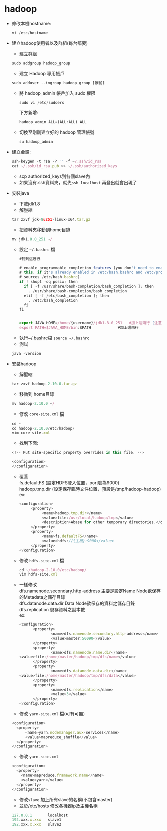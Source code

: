 # hadoop

* 修改本機hostname:
  ```js
  vi /etc/hostname
  ```
* 建立hadoop使用者以及群組(每台都要)  
  * 建立群組  
   ```js
   sudo addgroup hadoop_group  
   ```
   * 建立 Hadoop 專用帳戶
   ```js
   sudo adduser --ingroup hadoop_group [帳號]
   ```
   * 將 hadoop_admin 帳戶加入 sudo 權限
     ```js
     sudo vi /etc/sudoers
     ```
     下方新增:
     ```js
     hadoop_admin ALL=(ALL:ALL) ALL
     ```
  * 切換至剛剛建立好的 hadoop 管理帳號
    ```js
    su hadoop_admin
    ```
    
* 建立金鑰:
   ```js
   ssh-keygen -t rsa -P '' -f ~/.ssh/id_rsa
   cat ~/.ssh/id_rsa.pub >> ~/.ssh/authorized_keys   
   ```    
  * scp authorized_keys到各個slave內
  * 如果沒有.ssh資料夾，就先`ssh localhost` 再登出就會出現了
  
  
* 安裝java
  * 下載jdk1.8
  * 解壓縮
  ```js
  tar zxvf jdk-8u251-linux-x64.tar.gz
  ```
  * 把資料夾移動到home目錄
  ```js
  mv jdk1.8.0_251 ~/
  ```
  * 設定 `~/.bashrc` 檔
    ```js
    #找到這幾行
    
    # enable programmable completion features (you don't need to enable
    # this, if it's already enabled in /etc/bash.bashrc and /etc/profile
    # sources /etc/bash.bashrc).
    if ! shopt -oq posix; then
      if [ -f /usr/share/bash-completion/bash_completion ]; then
        . /usr/share/bash-completion/bash_completion
      elif [ -f /etc/bash_completion ]; then
        . /etc/bash_completion
      fi
    fi
    

    export JAVA_HOME=/home/{username}/jdk1.8.0_251   #加上這兩行 (注意路徑)
    export PATH=$JAVA_HOME/bin:$PATH            #加上這兩行
    ```
  * 執行~/.bashrc檔 `source ~/.bashrc`
  * 測試 
  ```js 
  java -version
  ```  
  
* 安裝hadoop
  * 解壓縮
  ```js
  tar zxvf hadoop-2.10.0.tar.gz
  ```
  * 移動到 home目錄
  ```js
  mv hadoop-2.10.0 ~/
  ```
  * 修改 `core-site.xml` 檔
  ```js
  cd ~
  cd hadoop-2.10.0/etc/hadoop/
  vim core-site.xml
  ```
  * 找到下面:
  ```js
  <!-- Put site-specific property overrides in this file. -->

  <configuration>
  </configuration>           
  ```
  * 覆蓋  
      <name>fs.defaultFS</name>  (設定HDFS登入位置，port號為9000)  
      <name>hadoop.tmp.dir</name>  (設定保存臨時文件位置，預設是/tmp/hadoop-hadoop)  
      ex:  
     ```js
     <configuration>
          <property>
               <name>hadoop.tmp.dir</name>
               <value>file:/usr/local/hadoop/tmp</value>
               <description>Abase for other temporary directories.</description>
          </property>
          <property>
               <name>fs.defaultFS</name>
               <value>hdfs://{主機}:9000</value>
          </property>
     </configuration>
     ```

   * 修改 `hdfs-site.xml` 檔
     ```js
     cd ~/hadoop-2.10.0/etc/hadoop/
     vim hdfs-site.xml
     ```
  * 一樣修改   
    <name>dfs.namenode.secondary.http-address</name>  主要是設定Name Node欲保存的Metadata之儲存目錄    
    <name>dfs.datanode.data.dir</name> Data Node欲保存的資料之儲存目錄  
    <name>dfs.replication</name>  儲存資料之副本數  
    ex:  
     ```js
     <configuration>
           <property>
                   <name>dfs.namenode.secondary.http-address</name>
                   <value>master:50090</value>
           </property>
           <property>
                   <name>dfs.namenode.name.dir</name>
     <value>file:/home/master/hadoop/tmp/dfs/name</value>
           </property>
           <property>
                   <name>dfs.datanode.data.dir</name>
     <value>file:/home/master/hadoop/tmp/dfs/data</value>
           </property>
           <property>
                   <name>dfs.replication</name>
                   <value>3</value>
           </property>
     </configuration>
     ```
  * 修改 `yarn-site.xml` 檔(可有可無)
  ```js
  <configuration>
    <property>
        <name>yarn.nodemanager.aux-services</name>
        <value>mapreduce_shuffle</value>
    </property>
  </configuration>
  ```
  * 修改 `yarn-site.xml`
  ```js
  <configuration>
    <property>
      <name>mapreduce.framework.name</name>
      <value>yarn</value>
    </property>
  </configuration>
  ```
  * 修改`slave` 
    加上所有slave的名稱(不包含master)  
  * 並於/etc/hosts 修改各機器ip及主機名稱  
  ```js
  127.0.0.1       localhost
  192.xxx.x.xxx   slave1
  192.xxx.x.xxx   slave2
  ```
  
























